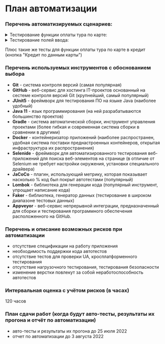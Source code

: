 # План автоматизации

### Перечень автоматизируемых сценариев:

<details>
   <summary>Тестирование функции оплаты тура по карте:</summary>

#### 1.1. Оплата тура по карте (кнопка "Купить"), карта со статусом "APPROVED"
1. в поле "Номер карты" ввести "4444 4444 4444 4441"
2. в остальные поля ввода ввести валидные данные
3. нажать кнопку "Продолжить"

ожидаемый результат: заявка отправляется, появляется сообщение "Успешно. Операция одобрена Банком"

#### 1.2. Оплата тура по карте (кнопка "Купить"), карта со статусом "DECLINED"
1. в поле "Номер карты" ввести "4444 4444 4444 4442"
2. в остальные поля ввода ввести валидные данные
3. нажать кнопку "Продолжить"

ожидаемый результат: заявка отправляется, появляется сообщение "Ошибка! Банк отказал в проведении операции"

#### 1.3. Оплата тура по карте (кнопка "Купить"), валидный номер карты, граничные значения полей ввода "Месяц", "Год"

1. в поле "Номер карты" ввести сгенерированное 16-значное число
2. в поля ввода "Месяц" и "Год" ввести сегодняшние месяц и год
3. в остальные поля ввода ввести валидные данные
4. нажать кнопку "Продолжить"

ожидаемый результат: заявка отправляется, появляется сообщение "Ошибка! Банк отказал в проведении операции"

</details>

<details>
   <summary>Тестирование полей ввода:</summary>
<details>
   <summary>поле "Номер карты"</summary>

#### 2.1. Оплата тура по карте (кнопка "Купить"), короткий номер карты
1. в поле "Номер карты" ввести сгенерированное 15-значное число
2. в остальные поля ввода ввести валидные данные
3. нажать кнопку "Продолжить"

ожидаемый результат: заявка не отправляется, под полем ввода номера карты появляется сообщение "Неверный формат"

#### 2.2. Оплата тура по карте (кнопка "Купить"), пустой ввод номера карты
1. не вводить данные в поле "Номер карты"
2. в остальные поля ввода ввести валидные данные
3. нажать кнопку "Продолжить"

ожидаемый результат: заявка не отправляется, под полем ввода номера карты появляется сообщение "Неверный формат"

#### 2.3. Оплата тура по карте (кнопка "Купить"), длинный номер карты
1. в поле "Номер карты" ввести сгенерированное 17-значное число
2. в остальные поля ввода ввести валидные данные
3. нажать кнопку "Продолжить"

ожидаемый результат: поле ввода не дает ввести больше 16 цифр, последние введенные цифры отсекаются, заявка
отправляется, появляется сообщение "Ошибка! Банк отказал в проведении операции"

#### 2.4. Оплата тура по карте (кнопка "Купить"), номер карты, состоящий из нулей
1. в поле "Номер карты" ввести "0000 0000 0000 0000"
2. в остальные поля ввода ввести валидные данные
3. нажать кнопку "Продолжить"

ожидаемый результат: заявка не отправляется, под полем ввода номера карты появляется сообщение "Неверный формат"

#### 2.5. Оплата тура по карте (кнопка "Купить"), не валидный номер карты

1. в поле "Номер карты" ввести "card!#$%&‘*+—/=?"
2. в остальные поля ввода ввести валидные данные
3. нажать кнопку "Продолжить"

ожидаемый результат: поле ввода не дает ввести другие символы, кроме цифр, заявка не отправляется, под полем ввода
номера карты появляется сообщение "Неверный формат"
</details>

<details>
   <summary>поле "Месяц"</summary>

#### 3.1. Оплата тура по карте (кнопка "Купить"), короткий номер месяца

1. в поле "Месяц" ввести сгенерированные число от 1 до 9
2. в остальные поля ввода ввести валидные данные
3. нажать кнопку "Продолжить"

ожидаемый результат: заявка не отправляется, под полем ввода месяца появляется сообщение "Неверный формат"

#### 3.2. Оплата тура по карте (кнопка "Купить"), пустой ввод номера месяца

1. не вводить данные в поле "Месяц"
2. в остальные поля ввода ввести валидные данные
3. нажать кнопку "Продолжить"

ожидаемый результат: заявка не отправляется, под полем ввода месяца появляется сообщение "Неверный формат"

#### 3.3. Оплата тура по карте (кнопка "Купить"), номер месяца, состоящий из нулей

1. в поле "Месяц" ввести "00"
2. в остальные поля ввода ввести валидные данные
3. нажать кнопку "Продолжить"

ожидаемый результат: заявка не отправляется, под полем ввода месяца появляется сообщение "Неверно указан срок действия
карты"

#### 3.4. Оплата тура по карте (кнопка "Купить"), несуществующий номер месяца

1. в поле "Месяц" ввести "13"
2. в остальные поля ввода ввести валидные данные
3. нажать кнопку "Продолжить"

ожидаемый результат: заявка не отправляется, под полем ввода месяца появляется сообщение "Неверно указан срок действия
карты"

#### 3.5. Оплата тура по карте (кнопка "Купить"), не валидный номер месяца

1. в поле "Месяц" ввести "y%"
2. в остальные поля ввода ввести валидные данные
3. нажать кнопку "Продолжить"

ожидаемый результат: поле ввода не дает ввести другие символы, кроме цифр, заявка не отправляется, под полем ввода
месяца появляется сообщение "Неверный формат"

#### 3.6. Оплата тура по карте (кнопка "Купить"), длинный номер месяца

1. в поле "Месяц" ввести "011"
2. в остальные поля ввода ввести валидные данные
3. нажать кнопку "Продолжить"

ожидаемый результат: поле ввода не дает ввести больше 2 цифр, последние введенные цифры отсекаются, заявка отправляется,
появляется сообщение "Ошибка! Банк отказал в проведении операции"

</details>

<details>
   <summary>поле "Год"</summary>

#### 4.1. Оплата тура по карте (кнопка "Купить"), короткий номер года

1. в поле "Год" ввести сгенерированные число от 1 до 9
2. в остальные поля ввода ввести валидные данные
3. нажать кнопку "Продолжить"

ожидаемый результат: заявка не отправляется, под полем ввода года появляется сообщение "Неверный формат"

#### 4.2. Оплата тура по карте (кнопка "Купить"), пустой ввод номера года

1. не вводить данные в поле "Год"
2. в остальные поля ввода ввести валидные данные
3. нажать кнопку "Продолжить"

ожидаемый результат: заявка не отправляется, под полем ввода года появляется сообщение "Неверный формат"

#### 4.3. Оплата тура по карте (кнопка "Купить"), номер года, состоящий из нулей

1. в поле "Год" ввести "00"
2. в остальные поля ввода ввести валидные данные
3. нажать кнопку "Продолжить"

ожидаемый результат: заявка не отправляется, под полем ввода года появляется сообщение "Истёк срок действия карты"

#### 4.4. Оплата тура по карте (кнопка "Купить"), предыдущий год

1. в поле "Год" ввести "21"
2. в остальные поля ввода ввести валидные данные
3. нажать кнопку "Продолжить"

ожидаемый результат: заявка не отправляется, под полем ввода года появляется сообщение "Истёк срок действия карты"

#### 4.5. Оплата тура по карте (кнопка "Купить"), не валидный номер года

1. в поле "Год" ввести "(U"
2. в остальные поля ввода ввести валидные данные
3. нажать кнопку "Продолжить"

ожидаемый результат: поле ввода не дает ввести другие символы, кроме цифр, заявка не отправляется, под полем ввода года
появляется сообщение "Неверный формат"

#### 4.6. Оплата тура по карте (кнопка "Купить"), полный номер года

1. в поле "Год" ввести "2022"
2. в остальные поля ввода ввести валидные данные
3. нажать кнопку "Продолжить"

ожидаемый результат: поле ввода не дает ввести больше 2 цифр, последние введенные цифры отсекаются, заявка не
отправляется, под полем ввода года появляется сообщение "Истек срок действия карты"

</details>

<details>
   <summary>поле "Владелец"</summary>

#### 5.1. Оплата тура по карте (кнопка "Купить"), фамилия латинскими буквами

1. в поле "Владелец" ввести сгенерированную фамилию латинскими буквами
2. в остальные поля ввода ввести валидные данные
3. нажать кнопку "Продолжить"

ожидаемый результат: заявка не отправляется, под полем ввода владельца появляется сообщение "Неверный формат"

#### 5.2. Оплата тура по карте (кнопка "Купить"), имя латинскими буквами

1. в поле "Владелец" ввести сгенерированное имя латинскими буквами
2. в остальные поля ввода ввести валидные данные
3. нажать кнопку "Продолжить"

ожидаемый результат: заявка не отправляется, под полем ввода владельца появляется сообщение "Неверный формат"

#### 5.3. Оплата тура по карте (кнопка "Купить"), фамилия кириллицей

1. в поле "Владелец" ввести сгенерированную фамилию на кириллице
2. в остальные поля ввода ввести валидные данные
3. нажать кнопку "Продолжить"

ожидаемый результат: поле ввода не дает ввести другие символы, кроме латинских, заявка не отправляется, под полем ввода
владельца появляется сообщение "Неверный формат"

#### 5.4. Оплата тура по карте (кнопка "Купить"), имя кириллицей

1. в поле "Владелец" ввести сгенерированное имя на кириллице
2. в остальные поля ввода ввести валидные данные
3. нажать кнопку "Продолжить"

ожидаемый результат: поле ввода не дает ввести другие символы, кроме латинских, заявка не отправляется, под полем ввода
владельца появляется сообщение "Неверный формат"

#### 5.5. Оплата тура по карте (кнопка "Купить"), пустой ввод поля "Владелец"

1. не вводить данные в поле "Владелец"
2. в остальные поля ввода ввести валидные данные
3. нажать кнопку "Продолжить"

ожидаемый результат: заявка не отправляется, под полем ввода владельца появляется сообщение "Поле обязательно для
заполнения"

#### 5.6. Оплата тура по карте (кнопка "Купить"), невалидное значение поля "Владелец"

1. в поле "Владелец" ввести "00()№%_ _9"
2. в остальные поля ввода ввести валидные данные
3. нажать кнопку "Продолжить"

ожидаемый результат: поле ввода не дает ввести другие символы, кроме латинских, заявка не отправляется, под полем ввода
номера карты появляется сообщение "Неверный формат"

</details>

<details>
   <summary>поле "CVC/CVV"</summary>

#### 6.1. Оплата тура по карте (кнопка "Купить"), одна цифра номера CVC/CVV

1. в поле "CVC/CVV" ввести сгенерированное число от 1 до 9
2. в остальные поля ввода ввести валидные данные
3. нажать кнопку "Продолжить"

ожидаемый результат: заявка не отправляется, под полем ввода CVC/CVV появляется сообщение "Неверный формат"

#### 6.2. Оплата тура по карте (кнопка "Купить"), две цифры номера CVC/CVV

1. в поле "CVC/CVV" ввести сгенерированное число от 10 до 99
2. в остальные поля ввода ввести валидные данные
3. нажать кнопку "Продолжить"

ожидаемый результат: заявка не отправляется, под полем ввода CVC/CVV появляется сообщение "Неверный формат"

#### 6.3. Оплата тура по карте (кнопка "Купить"), пустой ввод номера CVC/CVV

1. не вводить данные в поле "CVC/CVV"
2. в остальные поля ввода ввести валидные данные
3. нажать кнопку "Продолжить"

ожидаемый результат: заявка не отправляется, под полем ввода CVC/CVV появляется сообщение "Неверный формат"

#### 6.4. Оплата тура по карте (кнопка "Купить"), номер CVC/CVV, состоящий из нулей

1. в поле "CVC/CVV" ввести "000"
2. в остальные поля ввода ввести валидные данные
3. нажать кнопку "Продолжить"

ожидаемый результат: заявка не отправляется, под полем ввода CVC/CVV появляется сообщение "Неверный формат"

#### 6.5. Оплата тура по карте (кнопка "Купить"), не валидный номер CVC/CVV

1. в поле "CVC/CVV" ввести "y%_"
2. в остальные поля ввода ввести валидные данные
3. нажать кнопку "Продолжить"

ожидаемый результат: поле ввода не дает ввести другие символы, кроме цифр, заявка не отправляется, под полем ввода
CVC/CVV появляется сообщение "Неверный формат"

#### 6.6. Оплата тура по карте (кнопка "Купить"), длинный номер CVC/CVV

1. в поле "CVC/CVV" ввести "1234"
2. в остальные поля ввода ввести валидные данные
3. нажать кнопку "Продолжить"

ожидаемый результат: поле ввода не дает ввести больше 3 цифр, последние введенные цифры отсекаются, заявка отправляется,
появляется сообщение "Ошибка! Банк отказал в проведении операции"

</details>
</details>

Плюс такие же тесты для функции оплаты тура по карте в кредит (кнопка "Кредит по данным карты")

### Перечень используемых инструментов с обоснованием выбора

- **Git** - система контроля версий (самая популярная)
- **GitHub** - веб-сервис для хостинга IT-проектов основанный на сестеме контроля версий Git (крупнейший, самый
  популярный)
- **JUnit5** - фреймворк для тестирования ПО на языке Java (наиболее удобный)
- **Java 11** - язык программирования (на ней разрабатываются большинство проектов)
- **Gradle** - система автоматической сборки, инструмент управления проектами (более гибкая и современная система сборки
  в сравнении в другими)
- **Docker** - контейнеризатор приложений (наиболее распространен, удобная система поставки преднастроенных контейнеров,
  открытая инфраструктура их распространения)
- **Selenide** - фреймворк для автоматизированного тестирования веб-приложений для поиска веб-элементов на странице (в
  отличие от Selenium не требует настройки окружения, установки специального драйвера)
- **JaCoCo** - плагин, использующий метрику, которая показывает насколько % код был покрыт автотестами (популярный)
- **Lombok** - библиотека для генерации кода (популярный инструмент, упрощает написание кода)
- **Faker** - библиотека, генератор данных (тестирование в широком диапазоне тестовых данных)
- **Appveyor** - веб-сервис непрерывной интеграции, предназначенный для сборки и тестирования программного обеспечения расположенного на GitHub.

### Перечень и описание возможных рисков при автоматизации

- отсутствие спецификации на работу приложения
- необходимость поддержки кода автотестов
- отсутствие тестов для проверки UA, кросплатформенного тестирования
- отсутствие нагрузочного тестирования, тестирования безопасности
- изменение верстки повлекут за собой неработоспособность автотестов

### Интервальная оценка с учётом рисков (в часах)

120 часов

### План сдачи работ (когда будут авто-тесты, результаты их прогона и отчёт по автоматизации)

- авто-тесты и результаты их прогона до 25 июля 2022
- отчет по автоматизации до 3 августа 2022
